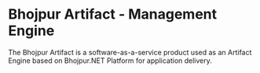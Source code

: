 # Bhojpur Artifact - Management Engine
The Bhojpur Artifact is a software-as-a-service product used as an Artifact Engine based on Bhojpur.NET Platform for application delivery.
